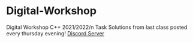 # Digital-Workshop
Digital Workshop C++ 2021/2022/n
Task Solutions from last class posted every thursday evening!
[Discord Server](https://discord.gg/PdHy5K6aET)
